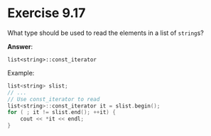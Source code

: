 # Exercise 9.17

What type should be used to read the elements in a list of `string`s?

**Answer**:

`list<string>::const_iterator`

Example:

```cpp
list<string> slist;
// ...
// Use const_iterator to read
list<string>::const_iterator it = slist.begin();
for ( ; it != slist.end(); ++it) {
    cout << *it << endl;
}
```